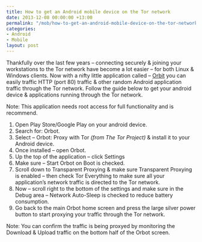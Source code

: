 ```yaml
---
title: How to get an Android mobile device on the Tor network
date: 2013-12-08 00:00:00 +13:00
permalink: "/mob/how-to-get-an-android-mobile-device-on-the-tor-network/"
categories:
- Android
- Mobile
layout: post
---
```


Thankfully over the last few years – connecting securely & joining your workstations to the Tor network have become a lot easier – for both Linux & Windows clients. Now with a nifty little application called – [Orbit](https://play.google.com/store/apps/details?id=org.torproject.android&hl=en) you can easily traffic HTTP (port 80) traffic & other random Android application traffic through the Tor network. Follow the guide below to get your android device & applications running through the Tor network. 

Note: This application needs root access for full functionality and is recommend.

  1. Open Play Store/Google Play on your android device. 
  2. Search for: Orbot. 
  3. Select – Orbot: Proxy with Tor _(from The Tor Project)_ & install it to your Android device. 
  4. Once installed – open Orbot. 
  5. Up the top of the application – click Settings 
  6. Make sure – Start Orbot on Boot is checked. 
  7. Scroll down to Transparent Proxying & make sure Transparent Proxying is enabled – then check Tor Everything to make sure all your application&#8217;s network traffic is directed to the Tor network. 
  8. Now – scroll right to the bottom of the settings and make sure in the Debug area – Network Auto-Sleep is checked to reduce battery consumption. 
  9. Go back to the main Orbot home screen and press the large silver power button to start proxying your traffic through the Tor network. 

Note: You can confirm the traffic is being proxyed by monitoring the Download & Upload traffic on the bottom half of the Orbot screen.
